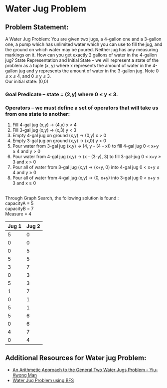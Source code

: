 # Water Jug Problem

## Problem Statement:

A Water Jug Problem: You are given two jugs, a 4-gallon one and a 3-gallon
one, a pump which has unlimited water which you can use to fill the jug, and
the ground on which water may be poured. Neither jug has any measuring
markings on it. How can you get exactly 2 gallons of water in the 4-gallon jug?
State Representation and Initial State – we will represent a state of the problem as a
tuple (x, y) where x represents the amount of water in the 4-gallon jug and y
represents the amount of water in the 3-gallon jug. Note 0 ≤ x ≤ 4, and 0 ≤ y ≤ 3.
<br>
Our initial state: (0,0)
<br>
### Goal Predicate – state = (2,y) where 0 ≤ y ≤ 3.
### Operators – we must define a set of operators that will take us from one state to another:

1. Fill 4-gal jug (x,y) → (4,y)
x < 4
2. Fill 3-gal jug (x,y) → (x,3)
y < 3
3. Empty 4-gal jug on ground (x,y) → (0,y)
x > 0
4. Empty 3-gal jug on ground (x,y) → (x,0)
y > 0
5. Pour water from 3-gal jug (x,y) → (4, y - (4 - x))
to fill 4-gal jug 0 < x+y ≥ 4 and y > 0
6. Pour water from 4-gal jug (x,y) → (x - (3-y), 3)
to fill 3-gal-jug 0 < x+y ≥ 3 and x > 0
7. Pour all of water from 3-gal jug (x,y) → (x+y, 0)
into 4-gal jug 0 < x+y ≤ 4 and y ≥ 0
8. Pour all of water from 4-gal jug (x,y) → (0, x+y)
into 3-gal jug 0 < x+y ≤ 3 and x ≥ 0
<br>
Through Graph Search, the following solution is found :
<br>
capacityA = 5
<br>
capacityB = 7
<br>
Measure = 4
<br>

| Jug 1 | Jug 2 |
| --- | --- |
| 5 | 0 |
| 0 | 0 |
| 0 | 5 |
| 5 | 5 |
| 3 | 7 |
| 0 | 3 |
| 5 | 3 |
| 1 | 7 |
| 0 | 1 |
| 5 | 1 |
| 5 | 6 |
| 0 | 6 |
| 4 | 7 |
| 0 | 4 |

## Additional Resources for Water jug Problem:
* [An Arithmetic Approach to the General Two Water Jugs Problem - Yiu-Kwong Man](http://www.iaeng.org/publication/WCE2013/WCE2013_pp145-147.pdf)
* [Water Jug Problem using BFS](https://www.geeksforgeeks.org/water-jug-problem-using-bfs/)
